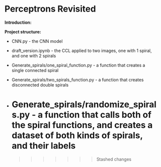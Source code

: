# Perceptrons Revisited

**Introduction:**

**Project structure:**

-   CNN.py - the CNN model

-   draft_version.ipynb - the CCL applied to two images, one with 1 spiral, and one with 2 spirals

-   Generate_spirals/one_spiral_function.py - a function that creates a single connected spiral

-   Generate_spirals/two_spirals_function.py - a function that creates disconnected double spirals

-   # Generate_spirals/randomize_spirals.py - a function that calls both of the spiral functions, and creates a dataset of both kinds of spirals, and their labels
    > > > > > > > Stashed changes
